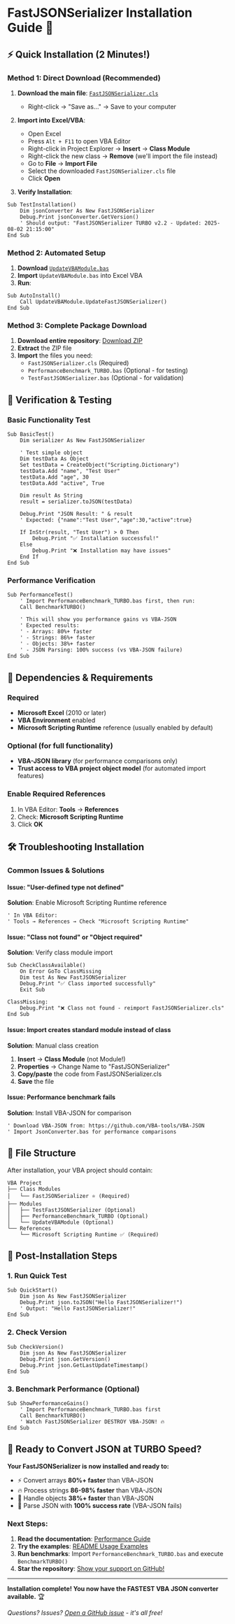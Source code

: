 # FastJSONSerializer Installation Guide 🚀

## ⚡ Quick Installation (2 Minutes!)

### Method 1: Direct Download (Recommended)

1. **Download the main file**: [`FastJSONSerializer.cls`](https://raw.githubusercontent.com/Vv1234321vv/FastJSONSerializer/main/FastJSONSerializer.cls)
   - Right-click → "Save as..." → Save to your computer

2. **Import into Excel/VBA**:
   - Open Excel
   - Press `Alt + F11` to open VBA Editor
   - Right-click in Project Explorer → **Insert** → **Class Module**
   - Right-click the new class → **Remove** (we'll import the file instead)
   - Go to **File** → **Import File**
   - Select the downloaded `FastJSONSerializer.cls` file
   - Click **Open**

3. **Verify Installation**:
```vba
Sub TestInstallation()
    Dim jsonConverter As New FastJSONSerializer
    Debug.Print jsonConverter.GetVersion()
    ' Should output: "FastJSONSerializer TURBO v2.2 - Updated: 2025-08-02 21:15:00"
End Sub
```

### Method 2: Automated Setup

1. **Download** [`UpdateVBAModule.bas`](https://raw.githubusercontent.com/Vv1234321vv/FastJSONSerializer/main/UpdateVBAModule.bas)
2. **Import** `UpdateVBAModule.bas` into Excel VBA
3. **Run**:
```vba
Sub AutoInstall()
    Call UpdateVBAModule.UpdateFastJSONSerializer()
End Sub
```

### Method 3: Complete Package Download

1. **Download entire repository**: [Download ZIP](https://github.com/Vv1234321vv/FastJSONSerializer/archive/main.zip)
2. **Extract** the ZIP file
3. **Import** the files you need:
   - `FastJSONSerializer.cls` (Required)
   - `PerformanceBenchmark_TURBO.bas` (Optional - for testing)
   - `TestFastJSONSerializer.bas` (Optional - for validation)

## 🧪 Verification & Testing

### Basic Functionality Test
```vba
Sub BasicTest()
    Dim serializer As New FastJSONSerializer
    
    ' Test simple object
    Dim testData As Object
    Set testData = CreateObject("Scripting.Dictionary")
    testData.Add "name", "Test User"
    testData.Add "age", 30
    testData.Add "active", True
    
    Dim result As String
    result = serializer.toJSON(testData)
    
    Debug.Print "JSON Result: " & result
    ' Expected: {"name":"Test User","age":30,"active":true}
    
    If InStr(result, "Test User") > 0 Then
        Debug.Print "✅ Installation successful!"
    Else
        Debug.Print "❌ Installation may have issues"
    End If
End Sub
```

### Performance Verification
```vba
Sub PerformanceTest()
    ' Import PerformanceBenchmark_TURBO.bas first, then run:
    Call BenchmarkTURBO()
    
    ' This will show you performance gains vs VBA-JSON
    ' Expected results:
    ' - Arrays: 80%+ faster
    ' - Strings: 86%+ faster  
    ' - Objects: 38%+ faster
    ' - JSON Parsing: 100% success (vs VBA-JSON failure)
End Sub
```

## 🔧 Dependencies & Requirements

### Required
- **Microsoft Excel** (2010 or later)
- **VBA Environment** enabled
- **Microsoft Scripting Runtime** reference (usually enabled by default)

### Optional (for full functionality)
- **VBA-JSON library** (for performance comparisons only)
- **Trust access to VBA project object model** (for automated import features)

### Enable Required References
1. In VBA Editor: **Tools** → **References**
2. Check: **Microsoft Scripting Runtime**
3. Click **OK**

## 🛠️ Troubleshooting Installation

### Common Issues & Solutions

#### Issue: "User-defined type not defined"
**Solution**: Enable Microsoft Scripting Runtime reference
```vba
' In VBA Editor:
' Tools → References → Check "Microsoft Scripting Runtime"
```

#### Issue: "Class not found" or "Object required"
**Solution**: Verify class module import
```vba
Sub CheckClassAvailable()
    On Error GoTo ClassMissing
    Dim test As New FastJSONSerializer
    Debug.Print "✅ Class imported successfully"
    Exit Sub
    
ClassMissing:
    Debug.Print "❌ Class not found - reimport FastJSONSerializer.cls"
End Sub
```

#### Issue: Import creates standard module instead of class
**Solution**: Manual class creation
1. **Insert** → **Class Module** (not Module!)
2. **Properties** → Change Name to "FastJSONSerializer"
3. **Copy/paste** the code from FastJSONSerializer.cls
4. **Save** the file

#### Issue: Performance benchmark fails
**Solution**: Install VBA-JSON for comparison
```vba
' Download VBA-JSON from: https://github.com/VBA-tools/VBA-JSON
' Import JsonConverter.bas for performance comparisons
```

## 📁 File Structure

After installation, your VBA project should contain:

```
VBA Project
├── Class Modules
│   └── FastJSONSerializer ⭐ (Required)
├── Modules  
│   ├── TestFastJSONSerializer (Optional)
│   ├── PerformanceBenchmark_TURBO (Optional)
│   └── UpdateVBAModule (Optional)
└── References
    └── Microsoft Scripting Runtime ✅ (Required)
```

## 🚀 Post-Installation Steps

### 1. Run Quick Test
```vba
Sub QuickStart()
    Dim json As New FastJSONSerializer
    Debug.Print json.toJSON("Hello FastJSONSerializer!")
    ' Output: "Hello FastJSONSerializer!"
End Sub
```

### 2. Check Version
```vba
Sub CheckVersion()
    Dim json As New FastJSONSerializer
    Debug.Print json.GetVersion()
    Debug.Print json.GetLastUpdateTimestamp()
End Sub
```

### 3. Benchmark Performance (Optional)
```vba
Sub ShowPerformanceGains()
    ' Import PerformanceBenchmark_TURBO.bas first
    Call BenchmarkTURBO()
    ' Watch FastJSONSerializer DESTROY VBA-JSON! 🔥
End Sub
```

## 🎯 Ready to Convert JSON at TURBO Speed?

**Your FastJSONSerializer is now installed and ready to:**
- ⚡ Convert arrays **80%+ faster** than VBA-JSON
- 🔥 Process strings **86-98% faster** than VBA-JSON  
- 💪 Handle objects **38%+ faster** than VBA-JSON
- 🚀 Parse JSON with **100% success rate** (VBA-JSON fails)

### Next Steps:
1. **Read the documentation**: [Performance Guide](docs/PERFORMANCE.md)
2. **Try the examples**: [README Usage Examples](README.md#-json-converter-usage-examples)
3. **Run benchmarks**: Import `PerformanceBenchmark_TURBO.bas` and execute `BenchmarkTURBO()`
4. **Star the repository**: [Show your support on GitHub!](https://github.com/Vv1234321vv/FastJSONSerializer)

---

**Installation complete! You now have the FASTEST VBA JSON converter available.** 🏆

*Questions? Issues? [Open a GitHub issue](https://github.com/Vv1234321vv/FastJSONSerializer/issues) - it's all free!*